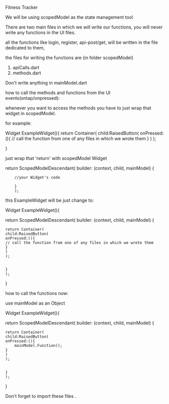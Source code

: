Fitness Tracker

We will be using scopedModel as the state management tool

There are two main files in which we will write our functions,
you will never write any functions in the UI files.

all the functions like login, register, api-post/get, will be written in 
the file dedicated to them,

the files for writing the functions are (in folder scopedModel)
1) apiCalls.dart
2) methods.dart

Don't write anything in mainModel.dart

how to call the methods and functions from the UI events(ontap/onpressed):

whenever you want to access the methods you have to just wrap that widget in
scopedModel.

for example:

Widget ExampleWidget(){
	return Container(
	child:RaisedButton(
	onPressed:(){
	// call the function from one of any files in which we wrote them
	}
	)
	);

}

just wrap that 'return' with scopedModel Widget 

return ScopedModelDescendant<mainModel>(
        builder: (context, child, mainModel) {
		
		//your Widget's code
		
		}
		);

this ExampleWidget will be just change to:

Widget ExampleWidget(){

return ScopedModelDescendant<mainModel>(
        builder: (context, child, mainModel) {

	return Container(
	child:RaisedButton(
	onPressed:(){
	// call the function from one of any files in which we wrote them
	}
	)
	);

	
	}
	);
	
}


how to call the functions now:

use mainModel as an Object

Widget ExampleWidget(){

return ScopedModelDescendant<mainModel>(
        builder: (context, child, mainModel) {

	return Container(
	child:RaisedButton(
	onPressed:(){
		mainModel.Function();
	}
	)
	);

	
	}
	);
	
}


Don't forget to import these files .
